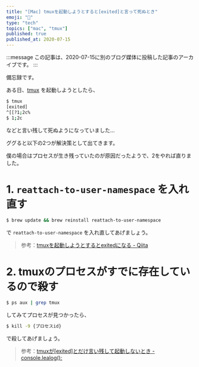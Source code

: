 ```yaml
---
title: "[Mac] tmuxを起動しようとすると[exited]と言って死ぬとき"
emoji: "🍎"
type: "tech"
topics: ["mac", "tmux"]
published: true
published_at: 2020-07-15
---
```


:::message
この記事は、2020-07-15に別のブログ媒体に投稿した記事のアーカイブです。
:::

備忘録です。

ある日、[tmux](https://github.com/tmux/tmux) を起動しようとしたら、

```bash
$ tmux
[exited]
^[[?1;2c%
$ 1;2c
```

などと言い残して死ぬようになっていました…

ググると以下の2つが解決策として出てきます。

僕の場合はプロセスが生き残っていたのが原因だったようで、2をやれば直りました。

# 1. `reattach-to-user-namespace` を入れ直す

```bash
$ brew update && brew reinstall reattach-to-user-namespace
```

で `reattach-to-user-namespace` を入れ直してあげましょう。

> 参考：[tmuxを起動しようとするとexitedになる - Qiita](https://qiita.com/kiyodori/items/12c7624e313c70e42459)

# 2. tmuxのプロセスがすでに存在しているので殺す

```bash
$ ps aux | grep tmux
```

してみてプロセスが見つかったら、

```bash
$ kill -9 {プロセスid}
```

で殺してあげましょう。

> 参考：[tmuxが[exited]とだけ言い残して起動しないとき - console.lealog();](https://lealog.hateblo.jp/entry/2015/10/22/104911)
